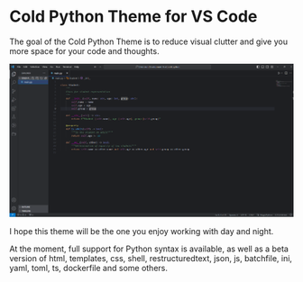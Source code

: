 # Cold Python Theme for VS Code

The goal of the Cold Python Theme is to reduce visual clutter and give you more space for your code and thoughts.

![example](/img/example.png)

I hope this theme will be the one you enjoy working with day and night.

At the moment, full support for Python syntax is available, as well as a beta version of html, templates, css, shell, restructuredtext, json, js, batchfile, ini, yaml, toml, ts, dockerfile and some others.